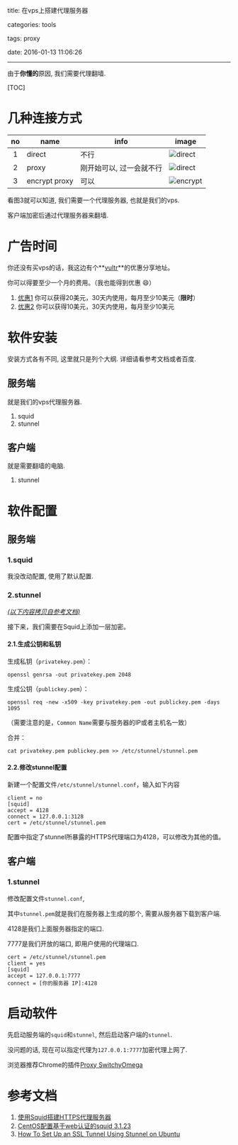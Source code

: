title: 在vps上搭建代理服务器

categories: tools

tags: proxy

date: 2016-01-13 11:06:26



---

<!--head-->

由于**你懂的**原因, 我们需要代理翻墙.

[TOC]

# 几种连接方式

|  no  | name          | info          | image                                    |
| :--: | ------------- | ------------- | ---------------------------------------- |
|  1   | direct        | 不行            | ![direct](http://qefee.qiniudn.com/20160113_%E5%9C%A8vps%E4%B8%8A%E6%90%AD%E5%BB%BA%E4%BB%A3%E7%90%86%E6%9C%8D%E5%8A%A1%E5%99%A8direct.png) |
|  2   | proxy         | 刚开始可以, 过一会就不行 | ![direct](http://qefee.qiniudn.com/20160113_%E5%9C%A8vps%E4%B8%8A%E6%90%AD%E5%BB%BA%E4%BB%A3%E7%90%86%E6%9C%8D%E5%8A%A1%E5%99%A8proxy.png) |
|  3   | encrypt proxy | 可以            | ![encrypt](http://qefee.qiniudn.com/20160113_%E5%9C%A8vps%E4%B8%8A%E6%90%AD%E5%BB%BA%E4%BB%A3%E7%90%86%E6%9C%8D%E5%8A%A1%E5%99%A8encrypt%20proxy.png) |

看图3就可以知道, 我们需要一个代理服务器, 也就是我们的vps.

客户端加密后通过代理服务器来翻墙.

<!--more-->

<!--body-->

# 广告时间

你还没有买vps的话，我这边有个**[vultr](https://www.vultr.com/)**的优惠分享地址。

你可以得要至少一个月的费用。（我也能得到优惠 😄）

1. [优惠1](http://www.vultr.com/?ref=6924251-3B) 你可以获得20美元，30天内使用，每月至少10美元（**限时**）
2. [优惠2](http://www.vultr.com/?ref=6868383) 你可以获得10美元，30天内使用，每月至少10美元

# 软件安装

安装方式各有不同, 这里就只是列个大纲. 详细请看参考文档或者百度.

## 服务端

就是我们的vps代理服务器.

1. squid
2. stunnel

## 客户端

就是需要翻墙的电脑.

1. stunnel



# 软件配置

## 服务端

### 1.squid

我没改动配置, 使用了默认配置.

### 2.stunnel

<u>*(以下内容拷贝自参考文档)*</u>

接下来，我们需要在Squid上添加一层加密。

#### 2.1.生成公钥和私钥

生成私钥（`privatekey.pem`）：

```
openssl genrsa -out privatekey.pem 2048

```

生成公钥（`publickey.pem`）：

```
openssl req -new -x509 -key privatekey.pem -out publickey.pem -days 1095

```

（需要注意的是，`Common Name`需要与服务器的IP或者主机名一致）

合并：

```
cat privatekey.pem publickey.pem >> /etc/stunnel/stunnel.pem

```

#### 2.2.修改stunnel配置

新建一个配置文件`/etc/stunnel/stunnel.conf`，输入如下内容

```
client = no
[squid]
accept = 4128
connect = 127.0.0.1:3128
cert = /etc/stunnel/stunnel.pem
```

配置中指定了stunnel所暴露的HTTPS代理端口为4128，可以修改为其他的值。



## 客户端

### 1.stunnel

修改配置文件`stunnel.conf`,

其中`stunnel.pem`就是我们在服务器上生成的那个, 需要从服务器下载到客户端.

4128是我们上面服务器指定的端口.

7777是我们开放的端口, 即用户使用的代理端口.

```
cert = /etc/stunnel/stunnel.pem
client = yes
[squid]
accept = 127.0.0.1:7777
connect = [你的服务器 IP]:4128
```



# 启动软件

先启动服务端的`squid`和`stunnel`, 然后启动客户端的`stunnel`.

没问题的话, 现在可以指定代理为`127.0.0.1:7777`加密代理上网了.

浏览器推荐Chrome的插件[Proxy SwitchyOmega](https://chrome.google.com/webstore/detail/proxy-switchyomega/padekgcemlokbadohgkifijomclgjgif?hl=en)

# 参考文档

1. [使用Squid搭建HTTPS代理服务器](http://www.predatorray.me/%E5%9C%A8VPS%E4%B8%8A%E6%90%AD%E5%BB%BASquid%E4%BB%A3%E7%90%86%E6%9C%8D%E5%8A%A1%E5%99%A8/)
2. [CentOS配置基于web认证的squid 3.1.23](http://www.centoscn.com/image-text/config/2014/1203/4231.html)
3. [How To Set Up an SSL Tunnel Using Stunnel on Ubuntu](https://www.digitalocean.com/community/tutorials/how-to-set-up-an-ssl-tunnel-using-stunnel-on-ubuntu)
